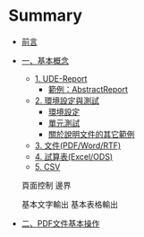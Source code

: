 # Summary

* [前言](README.md)
* [一、基本概念](documents/ch01/README.md)
  * [1. UDE-Report](documents/ch01/ch01.md)
    * [範例：AbstractReport](documents/ch01/AbstractReport.md)
  * [2. 環境設定與測試](documents/ch01/ch01-env.md)
    * [環境設定](documents/ch01/ch01-config.md)
    * [單元測試](documents/ch01/ch01-unittest.md)
    * [關於說明文件的其它範例](documents/ch01/ch01-sample.md)
  * [3. 文件(PDF/Word/RTF)](documents/ch01/ch01-pdf.md)
  * [4. 試算表(Excel/ODS)](documents/ch01/ch01-excel.md)
  * [5. CSV](documents/ch01/ch01-csv.md)
  
  
  頁面控制
    邊界
  
  基本文字輸出
  基本表格輸出
  

    
  
* [二、PDF文件基本操作](documents/ch02/README.md)


